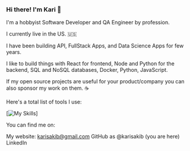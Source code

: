 ### Hi there! I'm Kari 👋

I'm a hobbyist Software Developer and QA Engineer by profession. 

I currently live in the US. 🇺🇸

I have been building API, FullStack Apps, and Data Science Apps for few years.

I like to build things with React for frontend, Node and Python for the backend, SQL and NoSQL databases, Docker, Python, JavaScript.

If my open source projects are useful for your product/company you can also sponsor my work on them. ☕

Here's a total list of tools I use:

[![My Skills](https://skillicons.dev/icons?i=js,html,css,react,apple,aws,azure,bash,cs,cypress,d3,django,docker,dotnet,electron,express,fastapi,figma,flask,git,github,githubactions,gitlab,gherkin,graphql,idea,java,latex,md,mongodb,mysql,nextjs,nodejs,npm,obsidian,posgres,postmanpy,sklearn,selenium,tailwind,tauri,tensorflow,terraform,ts,vercel,visualstudio,vitevscode,wordpress)]

You can find me on:

My website: karisakib@gmail.com
GitHub as @karisakib (you are here)
LinkedIn
